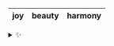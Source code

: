| joy | beauty | harmony |
| :-: | :----: | :-----: |

<details>
  <summary>✨</summary>
  These words are chosen at random each day. New words will appear here tomorrow morning.
</details>